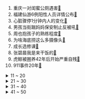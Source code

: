 1. 重庆一对闺蜜公厕遇害[:link:](https://s.weibo.com/weibo?q=%23重庆一对闺蜜公厕遇害%23&Refer=top)
2. 福建仙游6例阳性人员详情公布[:link:](https://s.weibo.com/weibo?q=%23福建仙游6例阳性人员详情公布%23&Refer=top)
3. 心脏骤停1分钟内人的变化[:link:](https://s.weibo.com/weibo?q=%23心脏骤停1分钟内人的变化%23&Refer=top)
4. 男孩当街踹妈妈保安制止反被吼[:link:](https://s.weibo.com/weibo?q=%23男孩当街踹妈妈保安制止反被吼%23&Refer=top)
5. 周也抱孩子的熟练程度[:link:](https://s.weibo.com/weibo?q=%23周也抱孩子的熟练程度%23&Refer=top)
6. 为啥海底捞这么多摄像头[:link:](https://s.weibo.com/weibo?q=%23为啥海底捞这么多摄像头%23&Refer=top)
7. 成长选修课[:link:](https://s.weibo.com/weibo?q=%23成长选修课%23&Refer=top)
8. 张碧晨我是来干饭的[:link:](https://s.weibo.com/weibo?q=%23张碧晨我是来干饭的%23&Refer=top)
9. 虎鲸被圈养42年后开始严重自残[:link:](https://s.weibo.com/weibo?q=%23虎鲸被圈养42年后开始严重自残%23&Refer=top)
10. 911事件20年[:link:](https://s.weibo.com/weibo?q=%23911事件20年%23&Refer=top)
<details>
<summary>11 ~ 20</summary>

11. 阿富汗塔利班取消临时政府就职典礼[:link:](https://s.weibo.com/weibo?q=%23阿富汗塔利班取消临时政府就职典礼%23&Refer=top)
12. 傅首尔 所有的原生家庭都有问题[:link:](https://s.weibo.com/weibo?q=%23傅首尔%20所有的原生家庭都有问题%23&Refer=top)
13. 男童被喷泉冲至半空摔地后身亡[:link:](https://s.weibo.com/weibo?q=%23男童被喷泉冲至半空摔地后身亡%23&Refer=top)
14. 皮箱藏尸案出租司机被网暴[:link:](https://s.weibo.com/weibo?q=%23皮箱藏尸案出租司机被网暴%23&Refer=top)
15. 高考623分外卖小哥已入学报到[:link:](https://s.weibo.com/weibo?q=%23高考623分外卖小哥已入学报到%23&Refer=top)
16. 医生建议成人每天最多吃1块月饼[:link:](https://s.weibo.com/weibo?q=%23医生建议成人每天最多吃1块月饼%23&Refer=top)
17. 帮吴磊看病的医生是陶勇[:link:](https://s.weibo.com/weibo?q=%23帮吴磊看病的医生是陶勇%23&Refer=top)
18. 丁真社交尴尬症[:link:](https://s.weibo.com/weibo?q=%23丁真社交尴尬症%23&Refer=top)
19. 20岁男子患痔疮全身失血过半[:link:](https://s.weibo.com/weibo?q=%2320岁男子患痔疮全身失血过半%23&Refer=top)
20. 湖人得到王哲林签约权[:link:](https://s.weibo.com/weibo?q=%23湖人得到王哲林签约权%23&Refer=top)
</details>
<details>
<summary>21 ~ 30</summary>

21. 重庆公安局原局长一审被控受贿4267万[:link:](https://s.weibo.com/weibo?q=%23重庆公安局原局长一审被控受贿4267万%23&Refer=top)
22. 周生如故和一生一世前后呼应的情节[:link:](https://s.weibo.com/weibo?q=%23周生如故和一生一世前后呼应的情节%23&Refer=top)
23. 赵丽颖张碧晨合唱星空剪影[:link:](https://s.weibo.com/weibo?q=%23赵丽颖张碧晨合唱星空剪影%23&Refer=top)
24. 顶楼3全员下线[:link:](https://s.weibo.com/weibo?q=%23顶楼3全员下线%23&Refer=top)
25. 沙县做成了我吃不起的样子[:link:](https://s.weibo.com/weibo?q=%23沙县做成了我吃不起的样子%23&Refer=top)
26. AG好有钱[:link:](https://s.weibo.com/weibo?q=%23AG好有钱%23&Refer=top)
27. 换乘恋爱[:link:](https://s.weibo.com/weibo?q=%23换乘恋爱%23&Refer=top)
28. 一张照片能泄露多少隐私[:link:](https://s.weibo.com/weibo?q=%23一张照片能泄露多少隐私%23&Refer=top)
29. 男子路遇车祸救人发现死者是女儿[:link:](https://s.weibo.com/weibo?q=%23男子路遇车祸救人发现死者是女儿%23&Refer=top)
30. 警方通报连云港15岁男孩宿舍被打身亡[:link:](https://s.weibo.com/weibo?q=%23警方通报连云港15岁男孩宿舍被打身亡%23&Refer=top)
</details>
<details>
<summary>31 ~ 40</summary>

31. 福岛核电站24个排气装置出现破损[:link:](https://s.weibo.com/weibo?q=%23福岛核电站24个排气装置出现破损%23&Refer=top)
32. 天降水杯插进汽车挡风玻璃[:link:](https://s.weibo.com/weibo?q=%23天降水杯插进汽车挡风玻璃%23&Refer=top)
33. 女子鼓动前男友和现男友决斗[:link:](https://s.weibo.com/weibo?q=%23女子鼓动前男友和现男友决斗%23&Refer=top)
34. 零糖饮料并不等于没有糖[:link:](https://s.weibo.com/weibo?q=%23零糖饮料并不等于没有糖%23&Refer=top)
35. 再也不敢去掏耳朵了[:link:](https://s.weibo.com/weibo?q=%23再也不敢去掏耳朵了%23&Refer=top)
36. 教师节的祝福翻车现场[:link:](https://s.weibo.com/weibo?q=%23教师节的祝福翻车现场%23&Refer=top)
37. 敖犬不主动退出[:link:](https://s.weibo.com/weibo?q=%23敖犬不主动退出%23&Refer=top)
38. 人生第一次这么想要小钢腿[:link:](https://s.weibo.com/weibo?q=%23人生第一次这么想要小钢腿%23&Refer=top)
39. 90婚介所神仙售后[:link:](https://s.weibo.com/weibo?q=%2390婚介所神仙售后%23&Refer=top)
40. 世界预防自杀日[:link:](https://s.weibo.com/weibo?q=%23世界预防自杀日%23&Refer=top)
</details>
<details>
<summary>41 ~ 50</summary>

41. 和大学喜欢的那个人结婚了[:link:](https://s.weibo.com/weibo?q=%23和大学喜欢的那个人结婚了%23&Refer=top)
42. 步步惊心开播十周年[:link:](https://s.weibo.com/weibo?q=%23步步惊心开播十周年%23&Refer=top)
43. 广电总局要求抵制唯颜值的畸形文化[:link:](https://s.weibo.com/weibo?q=%23广电总局要求抵制唯颜值的畸形文化%23&Refer=top)
44. 大连一住户家中发生爆燃致8死5伤[:link:](https://s.weibo.com/weibo?q=%23大连一住户家中发生爆燃致8死5伤%23&Refer=top)
45. 亚马逊关闭大量刷单电商店铺[:link:](https://s.weibo.com/weibo?q=%23亚马逊关闭大量刷单电商店铺%23&Refer=top)
46. 赵文卓唱的不是大艺术家是大武术家吧[:link:](https://s.weibo.com/weibo?q=%23赵文卓唱的不是大艺术家是大武术家吧%23&Refer=top)
47. 王靖雯原创下一个好听[:link:](https://s.weibo.com/weibo?q=%23王靖雯原创下一个好听%23&Refer=top)
48. 你发过仅一人可见的朋友圈吗[:link:](https://s.weibo.com/weibo?q=%23你发过仅一人可见的朋友圈吗%23&Refer=top)
49. 赵丽颖丁程鑫是在跳恰恰舞吧[:link:](https://s.weibo.com/weibo?q=%23赵丽颖丁程鑫是在跳恰恰舞吧%23&Refer=top)
50. 这西瓜也太像柚子了[:link:](https://s.weibo.com/weibo?q=%23这西瓜也太像柚子了%23&Refer=top)
51. 日本一根黄瓜13元[:link:](https://s.weibo.com/weibo?q=%23日本一根黄瓜13元%23&Refer=top)
</details>